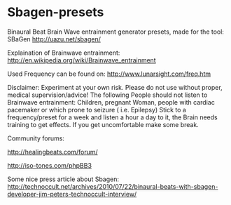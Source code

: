 Sbagen-presets
==============

Binaural Beat Brain Wave entrainment generator presets, made for the tool: SBaGen http://uazu.net/sbagen/

Explaination of Brainwave entrainment: http://en.wikipedia.org/wiki/Brainwave_entrainment

Used Frequency can be found on: http://www.lunarsight.com/freq.htm

Disclaimer: 
Experiment at your own risk. Please do not use without proper, medical supervision/advice!
The following People should not listen to Brainwave entrainment: Children, pregnant Woman, people with cardiac pacemaker or which prone to seizure ( i.e. Epilepsy) 
Stick to a frequency/preset for a week and listen a hour a day to it, the Brain needs training to get effects. 
If you get uncomfortable make some break. 

Community forums: 

http://healingbeats.com/forum/ 

http://iso-tones.com/phpBB3

Some nice press article about Sbagen:
http://technoccult.net/archives/2010/07/22/binaural-beats-with-sbagen-developer-jim-peters-technoccult-interview/
